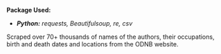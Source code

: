 **Package Used:**
- ***Python:** requests, Beautifulsoup, re, csv*

Scraped over 70+ thousands of names of the authors, their occupations, birth and death dates and locations from the ODNB website.
